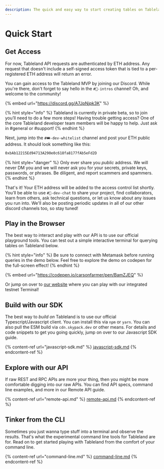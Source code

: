 ```yaml
---
description: The quick and easy way to start creating tables on Tableland.
---
```


# Quick Start

## Get Access

For now, Tableland API requests are authenticated by ETH address. Any request that doesn't include a self-signed access token that is tied to a per-registered ETH address will return an error.

You can gain access to the Tableland MVP by joining our Discord. While you're there, don't forget to say hello in the `#👋-intros` channel! Oh, and welcome to the community!

{% embed url="https://discord.gg/A7JpNjpk3K" %}

{% hint style="info" %}
Tableland is currently in private beta, so to join you’ll need to do a few more steps! Having trouble getting access? One of the core Tableland developer team members will be happy to help. Just ask in #general or #support!
{% endhint %}

Next, jump into the `#🎟-dev-whitelist` channel and post your ETH public address. It should look something like this:

```bash
0xbAb12215Ed94713A290e0c618fa8177fAb5eFd2D
```

{% hint style="danger" %}
Only ever share you _public_ address. We will never DM you and we will never ask you for your secrets, private keys, passwords, or phrases. Be diligent, and report scammers and spammers.
{% endhint %}

That's it! Your ETH address will be added to the access control list shortly. You’ll be able to use `#🔩-dev-chat` to share your project, find collaborators, learn from others, ask technical questions, or let us know about any issues you run into. We'll also be posting periodic updates in all of our other discord channels too, so stay tuned!

## Play in the Browser

The best way to interact and play with our API is to use our official playground tools. You can test out a simple interactive terminal for querying tables on Tableland below.

{% hint style="info" %}
Be sure to connect with Metamask before running queries in the demo below. Feel free to explore the demo on codepen for the full-screen effect!
{% endhint %}

{% embed url="https://codepen.io/carsonfarmer/pen/BamZJEQ" %}

Or jump on over to [our website](https://tableland.xyz) where you can play with our integrated testnet Terminal!

## Build with our SDK

The best way to _build on_ Tableland is to use our official Typescript/Javascript client. You can install this via `npm` or `yarn`. You can also pull the ESM build via `cdn.skypack.dev` or other means. For details and code snippets to get you going quickly, jump on over to our Javascript SDK guide.

{% content-ref url="javascript-sdk.md" %}
[javascript-sdk.md](javascript-sdk.md)
{% endcontent-ref %}

## Explore with our API

If raw REST and RPC APIs are more your thing, then you might be more comfortable digging into our raw APIs. You can find API specs, command line examples, and more in our Remote API guide.

{% content-ref url="remote-api.md" %}
[remote-api.md](remote-api.md)
{% endcontent-ref %}

## Tinker from the CLI

Sometimes you just wanna type stuff into a terminal and observe the results. That's what the experimental command line tools for Tableland are for. Read on to get started playing with Tableland from the comfort of your command line.

{% content-ref url="command-line.md" %}
[command-line.md](command-line.md)
{% endcontent-ref %}
